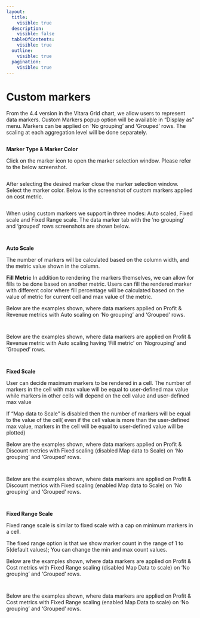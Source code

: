 ```yaml
---
layout:
  title:
    visible: true
  description:
    visible: false
  tableOfContents:
    visible: true
  outline:
    visible: true
  pagination:
    visible: true
---
```


# Custom markers

From the 4.4 version in the Vitara Grid chart, we allow users to represent data markers. Custom Markers popup option will be available in “Display as” menu. Markers can be applied on ‘No grouping’ and ‘Grouped’ rows. The scaling at each aggregation level will be done separately.

<figure><img src="../.gitbook/assets/cm1.png" alt=""><figcaption></figcaption></figure>

**Marker Type & Marker Color**

Click on the marker icon to open the marker selection window. Please refer to the below screenshot.

<figure><img src="../.gitbook/assets/cm12.png" alt=""><figcaption></figcaption></figure>

After selecting the desired marker close the marker selection window. Select the marker color. Below is the screenshot of custom markers applied on cost metric.

<figure><img src="../.gitbook/assets/cm13.png" alt=""><figcaption></figcaption></figure>

When using custom markers we support in three modes: Auto scaled, Fixed scale and Fixed Range scale. The data marker tab with the ‘no grouping’ and ‘grouped’ rows screenshots are shown below.

<figure><img src="../.gitbook/assets/cm2.png" alt=""><figcaption></figcaption></figure>

<figure><img src="../.gitbook/assets/cm3.png" alt=""><figcaption></figcaption></figure>

**Auto Scale**

The number of markers will be calculated based on the column width, and the metric value shown in the column.

**Fill Metric** In addition to rendering the markers themselves, we can allow for fills to be done based on another metric. Users can fill the rendered marker with different color where fill percentage will be calculated based on the value of metric for current cell and max value of the metric.

Below are the examples shown, where data markers applied on Profit & Revenue metrics with Auto scaling on ‘No grouping’ and ‘Grouped’ rows.

<figure><img src="../.gitbook/assets/cm4.png" alt=""><figcaption></figcaption></figure>

<figure><img src="../.gitbook/assets/image.png" alt=""><figcaption></figcaption></figure>

Below are the examples shown, where data markers are applied on Profit & Revenue metric with Auto scaling having ‘Fill metric’ on ‘Nogrouping’ and ‘Grouped’ rows.

<figure><img src="../.gitbook/assets/cm5.png" alt=""><figcaption></figcaption></figure>

<figure><img src="../.gitbook/assets/cm9.png" alt=""><figcaption></figcaption></figure>

**Fixed Scale**

User can decide maximum markers to be rendered in a cell. The number of markers in the cell with max value will be equal to user-defined max value while markers in other cells will depend on the cell value and user-defined max value

If “Map data to Scale” is disabled then the number of markers will be equal to the value of the cell( even if the cell value is more than the user-defined max value, markers in the cell will be equal to user-defined value will be plotted)

Below are the examples shown, where data markers applied on Profit & Discount metrics with Fixed scaling (disabled Map data to Scale) on ‘No grouping’ and ‘Grouped’ rows.

<figure><img src="../.gitbook/assets/cm14 (1).png" alt=""><figcaption></figcaption></figure>

<figure><img src="../.gitbook/assets/cm15 (1).png" alt=""><figcaption></figcaption></figure>

Below are the examples shown, where data markers are applied on Profit & Discount metrics with Fixed scaling (enabled Map data to Scale) on ‘No grouping’ and ‘Grouped’ rows.

<figure><img src="../.gitbook/assets/cm6.png" alt=""><figcaption></figcaption></figure>

<figure><img src="../.gitbook/assets/cm10.png" alt=""><figcaption></figcaption></figure>

**Fixed Range Scale**

Fixed range scale is similar to fixed scale with a cap on minimum markers in a cell.

The fixed range option is that we show marker count in the range of 1 to 5(default values); You can change the min and max count values.

Below are the examples shown, where data markers are applied on Profit & Cost metrics with Fixed Range scaling (disabled Map Data to scale) on ‘No grouping’ and ‘Grouped’ rows.

<figure><img src="../.gitbook/assets/cm16.png" alt=""><figcaption></figcaption></figure>

<figure><img src="../.gitbook/assets/cm17.png" alt=""><figcaption></figcaption></figure>

Below are the examples shown, where data markers are applied on Profit & Cost metrics with Fixed Range scaling (enabled Map Data to scale) on ‘No grouping’ and ‘Grouped’ rows.

<figure><img src="../.gitbook/assets/cm7.png" alt=""><figcaption></figcaption></figure>

<figure><img src="../.gitbook/assets/cm11.png" alt=""><figcaption></figcaption></figure>
